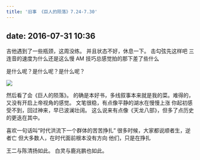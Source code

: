 ```yaml
---
title: '旧事 《巨人的陨落》7.24-7.30'
---
```


## date: 2016-07-31 10:36

吉他遇到了一些瓶颈，这周没练。
并且状态不好，休息一下。
击勾弦先这样吧
三连音的速度为什么还是这么慢
AM 技巧总感觉拍的那下差了些什么

是什么呢？是什么呢？是什么呢？

![](/assets/blogImg/diary-4.jpg)

然后看了会《巨人的陨落》。
的确是本好书，多线叙事本来就是我的菜。难得的，又没有开启上帝视角的感觉。
文笔很稳，有点像平静的湖水在慢慢上涨
你起初感受不到，回过神来，早已波澜壮阔。
这么说来有点像《天龙八部》，但多了点历史的更迭在其中。

喜欢一句话叫“时代洪流下一个群体的苦苦挣扎”
很多时候，大家都说顺者生，逆者亡
但大多数人，在时代面前根本没有方向
他们，只是在挣扎

王二与陈清扬如此。
白灵与鹿兆鹏也如此。
